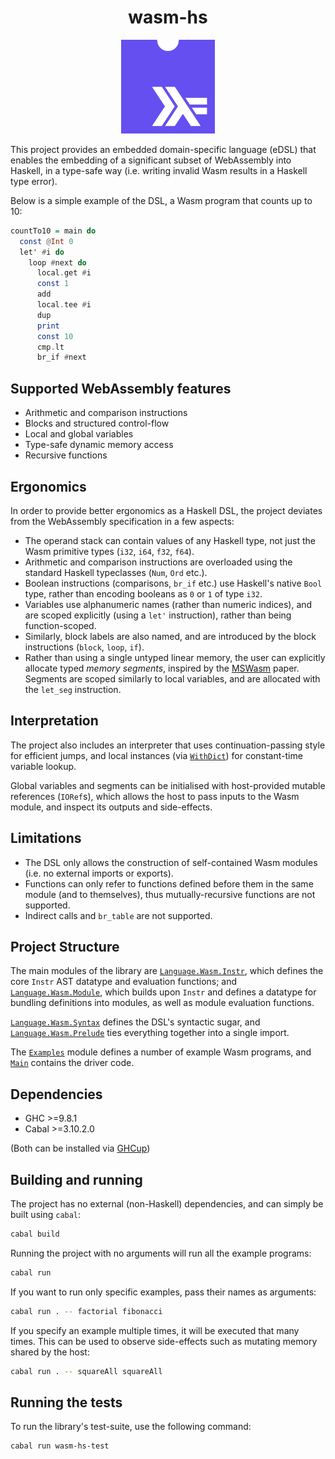 <!-- markdownlint-disable first-line-heading -->

<div align="center">
  <h1>wasm-hs</h1>

  <img src="assets/logo.png" alt="wasm-hs Logo" width="150" height="150"/>
</div>

This project provides an embedded domain-specific language (eDSL) that enables the embedding of a significant subset of WebAssembly into Haskell, in a type-safe way (i.e. writing invalid Wasm results in a Haskell type error).

Below is a simple example of the DSL, a Wasm program that counts up to 10:

```haskell
countTo10 = main do
  const @Int 0
  let' #i do
    loop #next do
      local.get #i
      const 1
      add
      local.tee #i
      dup
      print
      const 10
      cmp.lt
      br_if #next
```

## Supported WebAssembly features

* Arithmetic and comparison instructions
* Blocks and structured control-flow
* Local and global variables
* Type-safe dynamic memory access
* Recursive functions

## Ergonomics

In order to provide better ergonomics as a Haskell DSL, the project deviates from the WebAssembly specification in a few aspects:

* The operand stack can contain values of any Haskell type, not just the Wasm primitive types (`i32`, `i64`, `f32`, `f64`).
* Arithmetic and comparison instructions are overloaded using the standard Haskell typeclasses (`Num`, `Ord` etc.).
* Boolean instructions (comparisons, `br_if` etc.) use Haskell's native `Bool` type, rather than encoding booleans as `0` or `1` of type `i32`.
* Variables use alphanumeric names (rather than numeric indices), and are scoped explicitly (using a `let'` instruction), rather than being function-scoped.
* Similarly, block labels are also named, and are introduced by the block instructions (`block`, `loop`, `if`).
* Rather than using a single untyped linear memory, the user can explicitly allocate typed _memory segments_, inspired by the [MSWasm](https://dl.acm.org/doi/10.1145/3571208) paper. Segments are scoped similarly to local variables, and are allocated with the `let_seg` instruction.

## Interpretation

The project also includes an interpreter that uses continuation-passing style for efficient jumps, and local instances (via [`WithDict`](https://hackage.haskell.org/package/base/docs/GHC-Exts.html#t:WithDict)) for constant-time variable lookup.

Global variables and segments can be initialised with host-provided mutable references (`IORef`s), which allows the host to pass inputs to the Wasm module, and inspect its outputs and side-effects.

## Limitations

* The DSL only allows the construction of self-contained Wasm modules (i.e. no external imports or exports).
* Functions can only refer to functions defined before them in the same module (and to themselves), thus mutually-recursive functions are not supported.
* Indirect calls and `br_table` are not supported.

## Project Structure

The main modules of the library are [`Language.Wasm.Instr`](src/Language/Wasm/Instr.hs), which defines the core `Instr` AST datatype and evaluation functions; and [`Language.Wasm.Module`](src/Language/Wasm/Module.hs), which builds upon `Instr` and defines a datatype for bundling definitions into modules, as well as module evaluation functions.

[`Language.Wasm.Syntax`](src/Language/Wasm/Syntax.hs) defines the DSL's syntactic sugar, and [`Language.Wasm.Prelude`](src/Language/Wasm/Prelude.hs) ties everything together into a single import.

The [`Examples`](app/Examples.hs) module defines a number of example Wasm programs, and [`Main`](app/Main.hs) contains the driver code.

## Dependencies

* GHC >=9.8.1
* Cabal >=3.10.2.0

(Both can be installed via [GHCup](https://www.haskell.org/ghcup/))

## Building and running

The project has no external (non-Haskell) dependencies, and can simply be built using `cabal`:

```sh
cabal build
```

Running the project with no arguments will run all the example programs:

```sh
cabal run
```

If you want to run only specific examples, pass their names as arguments:

```sh
cabal run . -- factorial fibonacci
```

If you specify an example multiple times, it will be executed that many times. This can be used to observe side-effects such as mutating memory shared by the host:

```sh
cabal run . -- squareAll squareAll
```

## Running the tests

To run the library's test-suite, use the following command:

```sh
cabal run wasm-hs-test
```
